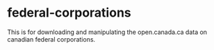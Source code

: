 # federal-corporations
This is for downloading and manipulating the open.canada.ca data on canadian federal corporations.
